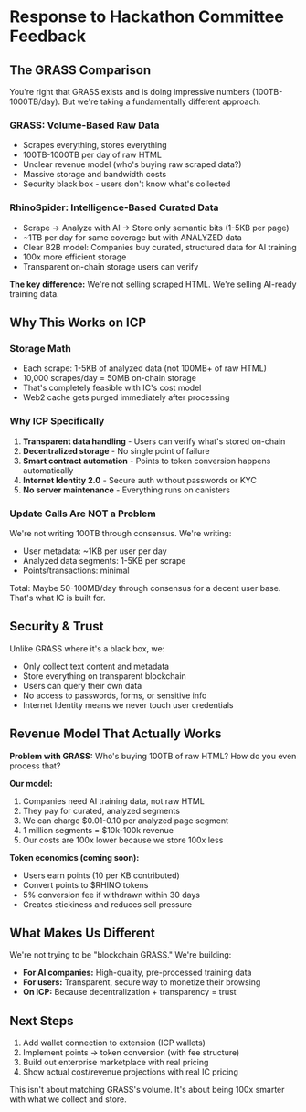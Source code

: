 # Response to Hackathon Committee Feedback

## The GRASS Comparison

You're right that GRASS exists and is doing impressive numbers (100TB-1000TB/day). But we're taking a fundamentally different approach.

### GRASS: Volume-Based Raw Data
- Scrapes everything, stores everything
- 100TB-1000TB per day of raw HTML
- Unclear revenue model (who's buying raw scraped data?)
- Massive storage and bandwidth costs
- Security black box - users don't know what's collected

### RhinoSpider: Intelligence-Based Curated Data
- Scrape -> Analyze with AI -> Store only semantic bits (1-5KB per page)
- ~1TB per day for same coverage but with ANALYZED data
- Clear B2B model: Companies buy curated, structured data for AI training
- 100x more efficient storage
- Transparent on-chain storage users can verify

**The key difference:** We're not selling scraped HTML. We're selling AI-ready training data.

## Why This Works on ICP

### Storage Math
- Each scrape: 1-5KB of analyzed data (not 100MB+ of raw HTML)
- 10,000 scrapes/day = 50MB on-chain storage
- That's completely feasible with IC's cost model
- Web2 cache gets purged immediately after processing

### Why ICP Specifically
1. **Transparent data handling** - Users can verify what's stored on-chain
2. **Decentralized storage** - No single point of failure
3. **Smart contract automation** - Points to token conversion happens automatically
4. **Internet Identity 2.0** - Secure auth without passwords or KYC
5. **No server maintenance** - Everything runs on canisters

### Update Calls Are NOT a Problem
We're not writing 100TB through consensus. We're writing:
- User metadata: ~1KB per user per day
- Analyzed data segments: 1-5KB per scrape
- Points/transactions: minimal

Total: Maybe 50-100MB/day through consensus for a decent user base. That's what IC is built for.

## Security & Trust

Unlike GRASS where it's a black box, we:
- Only collect text content and metadata
- Store everything on transparent blockchain
- Users can query their own data
- No access to passwords, forms, or sensitive info
- Internet Identity means we never touch user credentials

## Revenue Model That Actually Works

**Problem with GRASS:** Who's buying 100TB of raw HTML? How do you even process that?

**Our model:**
1. Companies need AI training data, not raw HTML
2. They pay for curated, analyzed segments
3. We can charge $0.01-0.10 per analyzed page segment
4. 1 million segments = $10k-100k revenue
5. Our costs are 100x lower because we store 100x less

**Token economics (coming soon):**
- Users earn points (10 per KB contributed)
- Convert points to $RHINO tokens
- 5% conversion fee if withdrawn within 30 days
- Creates stickiness and reduces sell pressure

## What Makes Us Different

We're not trying to be "blockchain GRASS." We're building:
- **For AI companies:** High-quality, pre-processed training data
- **For users:** Transparent, secure way to monetize their browsing
- **On ICP:** Because decentralization + transparency = trust

## Next Steps

1. Add wallet connection to extension (ICP wallets)
2. Implement points -> token conversion (with fee structure)
3. Build out enterprise marketplace with real pricing
4. Show actual cost/revenue projections with real IC pricing

This isn't about matching GRASS's volume. It's about being 100x smarter with what we collect and store.
